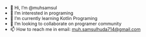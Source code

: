 - 👋 Hi, I’m @muhsamsul
- 👀 I’m interested in programing
- 🌱 I’m currently learning Kotlin Programing
- 💞️ I’m looking to collaborate on programer community
- 📫 How to reach me in email: muh.samsulhuda714@gmail.com

<!---
muhsamsul/muhsamsul is a ✨ special ✨ repository because its `README.md` (this file) appears on your GitHub profile.
You can click the Preview link to take a look at your changes.
--->

